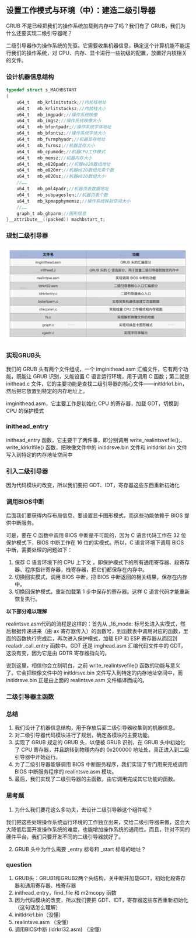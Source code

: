 ## 设置工作模式与环境（中）：建造二级引导器

GRUB 不是已经把我们的操作系统加载到内存中了吗？我们有了 GRUB，我们为什么还要实现二级引导器呢？

二级引导器作为操作系统的先驱，它需要收集机器信息，确定这个计算机能不能运行我们的操作系统，对 CPU、内存、显卡进行一些初级的配置，放置好内核相关的文件。

### 设计机器信息结构

```c
typedef struct s_MACHBSTART
{
    u64_t   mb_krlinitstack;//内核栈地址
    u64_t   mb_krlitstacksz;//内核栈大小
    u64_t   mb_imgpadr;//操作系统映像
    u64_t   mb_imgsz;//操作系统映像大小
    u64_t   mb_bfontpadr;//操作系统字体地址
    u64_t   mb_bfontsz;//操作系统字体大小
    u64_t   mb_fvrmphyadr;//机器显存地址
    u64_t   mb_fvrmsz;//机器显存大小
    u64_t   mb_cpumode;//机器CPU工作模式
    u64_t   mb_memsz;//机器内存大小
    u64_t   mb_e820padr;//机器e820数组地址
    u64_t   mb_e820nr;//机器e820数组元素个数
    u64_t   mb_e820sz;//机器e820数组大小
    //……
    u64_t   mb_pml4padr;//机器页表数据地址
    u64_t   mb_subpageslen;//机器页表个数
    u64_t   mb_kpmapphymemsz;//操作系统映射空间大小
    //……
    graph_t mb_ghparm;//图形信息
}__attribute__((packed)) machbstart_t;
```

### 规划二级引导器

![二级引导器功能划分表](./11_01.png)

### 实现GRUB头

我们的 GRUB 头有两个文件组成，一个 imginithead.asm 汇编文件，它有两个功能，既能让 GRUB 识别，又能设置 C 语言运行环境，用于调用 C 函数；第二就是 inithead.c 文件，它的主要功能是查找二级引导器的核心文件——initldrkrl.bin，然后把它放置到特定的内存地址上。

imginithead.asm，它主要工作是初始化 CPU 的寄存器，加载 GDT，切换到 CPU 的保护模式

### inithead_entry

inithead_entry 函数，它主要干了两件事，即分别调用 write_realintsvefile();、write_ldrkrlfile() 函数，把映像文件中的 initldrsve.bin 文件和 initldrkrl.bin 文件写入到特定的内存地址空间中

### 引入二级引导器

因为代码模块的改变，所以我们要把 GDT、IDT，寄存器这些东西重新初始化

### 调用BIOS中断

后面我们要获得内存布局信息，要设置显卡图形模式，而这些功能依赖于 BIOS 提供中断服务。

可是，要在 C 函数中调用 BIOS 中断是不可能的，因为 C 语言代码工作在 32 位保护模式下，BIOS 中断工作在 16 位的实模式。所以，C 语言环境下调用 BIOS 中断，需要处理的问题如下：

1. 保存 C 语言环境下的 CPU 上下文 ，即保护模式下的所有通用寄存器、段寄存器、程序指针寄存器，栈寄存器，把它们都保存在内存中。
2. 切换回实模式，调用 BIOS 中断，把 BIOS 中断返回的相关结果，保存在内存中。
3. 切换回保护模式，重新加载第 1 步中保存的寄存器。这样 C 语言代码才能重新恢复执行。

**以下部分难以理解**

realintsve.asm代码的流程是这样的：首先从 _16_mode: 标号处进入实模式，然后根据传递进来（由 ax 寄存器传入）的函数号，到函数表中调用对应的函数，里面的函数执行完成后，再次进入保护模式，加载 EIP 和 ESP 寄存器从而回到 realadr_call_entry 函数中。GDT 还是 imghead.asm 汇编代码文件中的 GDT，这没有变，因为它是由 GDTR 寄存器指向的。

说到这里，相信你会立刻明白，之前 write_realintsvefile() 函数的功能与意义了。它会把映像文件中的 initldrsve.bin 文件写入到特定的内存地址空间中，而 initldrsve.bin 正是由上面的 realintsve.asm 文件编译而成的。

### 二级引导器主函数

### 总结

1. 我们设计了机器信息结构，用于存放后面二级引导器收集到的机器信息。
2. 对二级引导器代码模块进行了规划，确定各模块的主要功能。
3. 实现了 GRUB 规定的 GRUB 头，以便被 GRUB 识别，在 GRUB 头中初始化了 CPU 寄存器，并且跳转到物理内存的 0x200000 地址处，真正进入到二级引导器中开始运行。
4. 为了二级引导器能够调用 BIOS 中断服务程序，我们实现了专门用来完成调用 BIOS 中断服务程序的 realintsve.asm 模块。
5. 最后，我们实现了二级引导器的主函数，由它调用完成其它功能的函数。

### 思考题

1. 为什么我们要花这么多功夫，去设计二级引导器这个组件呢？

我们把这些处理操作系统运行环境的工作独立出来，交给二级引导器来做，这会大大降低后面开发操作系统的难度，也能增加操作系统的通用性。而且，针对不同的硬件平台，我们只要开发不同的二级引导器就好了。

2. GRUB 头中为什么需要 _entry 标号和 _start 标号的地址？


### question

1. GRUB头：GRUB1和GRUB2两个头结构，关中断并加载GDT，初始化段寄存器和通用寄存器、栈寄存器
2. inithead_entry，find_file 和 m2mcopy 函数
3. 因为代码模块的改变，所以我们要把 GDT、IDT，寄存器这些东西重新初始化（这句话怎么理解）
4. initldrkrl.bin（没懂）
5. realintsve.asm （没懂）
6. 调用BIOS中断 (ldrkrl32.asm) （没懂）